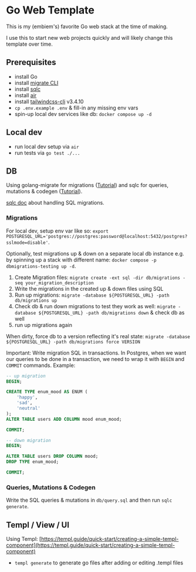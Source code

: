 # Go Web Template

This is my (embiem's) favorite Go web stack at the time of making.

I use this to start new web projects quickly and will likely change this template over time.

## Prerequisites

- install Go
- install [migrate CLI](https://github.com/golang-migrate/migrate/tree/master/cmd/migrate)
- install [sqlc](https://docs.sqlc.dev/en/stable/overview/install.html)
- install [air](https://github.com/air-verse/air#installation)
- install [tailwindcss-cli](https://tailwindcss.com/blog/standalone-cli) v3.4.10
- `cp .env.example .env` & fill-in any missing env vars
- spin-up local dev services like db: `docker compose up -d`


## Local dev

- run local dev setup via `air`
- run tests via `go test ./...`

## DB

Using golang-migrate for migrations ([Tutorial](https://github.com/golang-migrate/migrate/blob/master/database/postgres/TUTORIAL.md)) and sqlc for queries, mutations & codegen ([Tutorial](https://docs.sqlc.dev/en/stable/tutorials/getting-started-postgresql.html)).

[sqlc doc](https://docs.sqlc.dev/en/stable/howto/ddl.html) about handling SQL migrations.

### Migrations

For local dev, setup env var like so: `export POSTGRESQL_URL='postgres://postgres:password@localhost:5432/postgres?sslmode=disable'`.

Optionally, test migrations up & down on a separate local db instance e.g. by spinning up a stack with different name: `docker compose -p dbmigrations-testing up -d`.

1. Create Migration files: `migrate create -ext sql -dir db/migrations -seq your_migration_description`
2. Write the migrations in the created up & down files using SQL
3. Run up migrations: `migrate -database ${POSTGRESQL_URL} -path db/migrations up`
4. Check db & run down migrations to test they work as well: `migrate -database ${POSTGRESQL_URL} -path db/migrations down` & check db as well
5. run up migrations again

When dirty, force db to a version reflecting it's real state: `migrate -database ${POSTGRESQL_URL} -path db/migrations force VERSION`

Important: Write migration SQL in transactions. In Postgres, when we want our queries to be done in a transaction, we need to wrap it with `BEGIN` and `COMMIT` commands. Example:

```sql
-- up migration
BEGIN;

CREATE TYPE enum_mood AS ENUM (
	'happy',
	'sad',
	'neutral'
);
ALTER TABLE users ADD COLUMN mood enum_mood;

COMMIT;
```

```sql
-- down migration
BEGIN;

ALTER TABLE users DROP COLUMN mood;
DROP TYPE enum_mood;

COMMIT;
```

### Queries, Mutations & Codegen

Write the SQL queries & mutations in `db/query.sql` and then run `sqlc generate`.


## Templ / View / UI

Using Templ: [https://templ.guide/quick-start/creating-a-simple-templ-component](https://templ.guide/quick-start/creating-a-simple-templ-component)

- `templ generate` to generate go files after adding or editing .templ files
